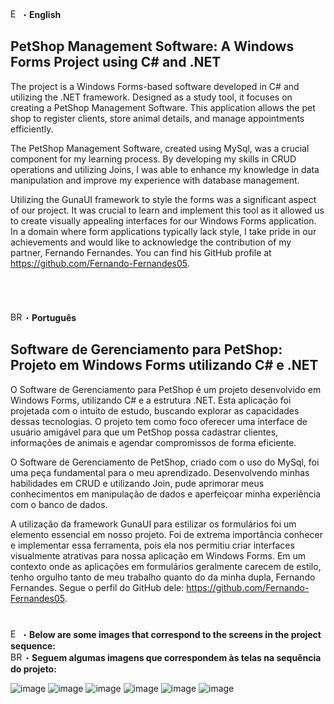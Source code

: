 <img src = "https://i.imgur.com/lpP9V2p.png" alt="EUA" width="16" height="15">・<b>English</b>
## PetShop Management Software: A Windows Forms Project using C# and .NET
The project is a Windows Forms-based software developed in C# and utilizing the .NET framework. 
Designed as a study tool, it focuses on creating a PetShop Management Software. This application 
allows the pet shop to register clients, store animal details, and manage appointments efficiently.<br>

The PetShop Management Software, created using MySql, was a crucial component for my learning process. 
By developing my skills in CRUD operations and utilizing Joins, I was able to enhance my knowledge in data 
manipulation and improve my experience with database management.<br>

Utilizing the GunaUI framework to style the forms was a significant aspect of our project. 
It was crucial to learn and implement this tool as it allowed us to create visually appealing interfaces for our Windows Forms application. 
In a domain where form applications typically lack style, I take pride in our achievements and would like to acknowledge the contribution of my partner, 
Fernando Fernandes. You can find his GitHub profile at https://github.com/Fernando-Fernandes05.
<br>
<br>
<br>
<br>
<br>
<img src = "https://i.imgur.com/7rbuUCk.gif" alt="BR" width="20" height="15">・<b>Português</b>
## Software de Gerenciamento para PetShop: Projeto em Windows Forms utilizando C# e .NET
O Software de Gerenciamento para PetShop é um projeto desenvolvido em Windows Forms, utilizando C# e a 
estrutura .NET. Esta aplicação foi projetada com o intuito de estudo, buscando explorar as capacidades dessas 
tecnologias. O projeto tem como foco oferecer uma interface de usuário amigável para que um PetShop possa 
cadastrar clientes, informações de animais e agendar compromissos de forma eficiente.<br>

O Software de Gerenciamento de PetShop, criado com o uso do MySql, foi uma peça fundamental para o meu aprendizado. 
Desenvolvendo minhas habilidades em CRUD e utilizando Join, pude aprimorar meus conhecimentos em manipulação de dados 
e aperfeiçoar minha experiência com o banco de dados.<br>

A utilização da framework GunaUI para estilizar os formulários foi um elemento essencial em nosso projeto. Foi de extrema importância conhecer e implementar essa ferramenta, 
  pois ela nos permitiu criar interfaces visualmente atrativas para nossa aplicação em Windows Forms. 
  Em um contexto onde as aplicações em formulários geralmente carecem de estilo, tenho orgulho tanto de meu trabalho quanto do da minha dupla, Fernando Fernandes. Segue o perfil do GitHub dele: https://github.com/Fernando-Fernandes05.
#
<img src = "https://i.imgur.com/lpP9V2p.png" alt="EUA" width="16" height="15">・<b>Below are some images that correspond to the screens in the project sequence:</b><br>
<img src = "https://i.imgur.com/7rbuUCk.gif" alt="BR" width="20" height="15">・<b>Seguem algumas imagens que correspondem às telas na sequência do projeto:</b><br>

![image](https://github.com/PedroDanielBrunetto/PetShopSchedulingSystem/assets/110430451/39975776-ec9e-490c-952b-81e98f224050)
![image](https://github.com/PedroDanielBrunetto/PetShopSchedulingSystem/assets/110430451/4abf5a66-df36-432e-877d-06a4ac211ffb)
![image](https://github.com/PedroDanielBrunetto/PetShopSchedulingSystem/assets/110430451/79311430-5a88-4d7b-9050-f060b118e4df)
![image](https://github.com/PedroDanielBrunetto/PetShopSchedulingSystem/assets/110430451/6702882b-0f8a-4fae-a3a6-2cf705e4ac0d)
![image](https://github.com/PedroDanielBrunetto/PetShopSchedulingSystem/assets/110430451/b540b6e9-9697-49bf-a2cb-e405b4fbd9b7)
![image](https://github.com/PedroDanielBrunetto/PetShopSchedulingSystem/assets/110430451/1ae0d842-c483-4907-a749-7fd763f83b6b)
